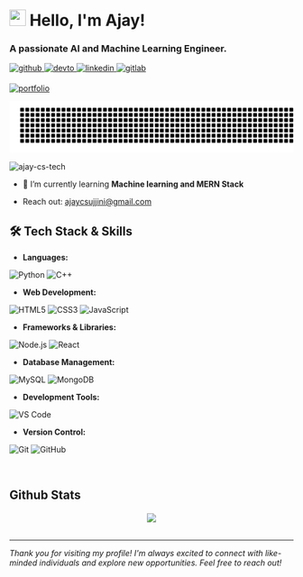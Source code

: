 # <img src="https://media.giphy.com/media/hvRJCLFzcasrR4ia7z/giphy.gif" width="29px" height="29px"> Hello, I'm Ajay!
<h3>A passionate AI and Machine Learning Engineer.</h3>

<a href="https://github.com/ajay-cs-tech" target="_blank">
<img src=https://img.shields.io/badge/github-%2324292e.svg?&style=for-the-badge&logo=github&logoColor=white alt=github style="margin-bottom: 5px;" />
</a>
<a href="https://dev.to/ajaycs" target="_blank">
<img src=https://img.shields.io/badge/dev.to-%2308090A.svg?&style=for-the-badge&logo=dev.to&logoColor=white alt=devto style="margin-bottom: 5px;" />
</a>
<a href="https://linkedin.com/in/ajay-cs" target="_blank">
<img src=https://img.shields.io/badge/linkedin-%231E77B5.svg?&style=for-the-badge&logo=linkedin&logoColor=white alt=linkedin style="margin-bottom: 5px;" />
</a>
<a href="https://gitlab.com/ajay-cs-tech" target="_blank">
<img src=https://img.shields.io/badge/gitlab-330F63.svg?&style=for-the-badge&logo=gitlab&logoColor=white alt=gitlab style="margin-bottom: 5px;" />
</a>  

[![portfolio](https://img.shields.io/badge/Portfolio-5340ff?style=flat-square&logo=Google-chrome&logoColor=white)]( https://ajaycs.netlify.app)

![gitartwork](gitartwork.svg)


<p align="left"> <img src="https://komarev.com/ghpvc/?username=ajay-cs-tech&label=Profile%20views&color=0e75b6&style=flat" alt="ajay-cs-tech" /> </p>

- 🌱 I’m currently learning **Machine learning and MERN Stack**

- Reach out: ajaycsujjini@gmail.com


## 🛠️ Tech Stack & Skills

- **Languages:**


![Python](https://img.shields.io/badge/Python-3776AB?style=for-the-badge&logo=python&logoColor=white)
![C++](https://img.shields.io/badge/C%2B%2B-00599C?style=for-the-badge&logo=c%2B%2B&logoColor=white)


- **Web Development:**

![HTML5](https://img.shields.io/badge/HTML5-E34F26?style=for-the-badge&logo=HTML5&logoColor=white)
![CSS3](https://img.shields.io/badge/CSS3-1572B6?style=for-the-badge&logo=CSS3&logoColor=white)
![JavaScript](https://img.shields.io/badge/JavaScript-323330?style=for-the-badge&logo=javascript&logoColor=F7DF1E)


- **Frameworks & Libraries:**

![Node.js](https://img.shields.io/badge/Node.js-5FA04E?style=for-the-badge&logo=node.js&logoColor=white)
![React](https://img.shields.io/badge/React-20232A?style=for-the-badge&logo=react&logoColor=61DAFB)


- **Database Management:**

![MySQL](https://img.shields.io/badge/MySQL-4479A1?style=for-the-badge&logo=mysql&logoColor=white)
![MongoDB](https://img.shields.io/badge/MongoDB-47A248?style=for-the-badge&logo=mongodb&logoColor=white)



- **Development Tools:**

![VS Code](https://img.shields.io/badge/VS%20Code-007ACC?style=for-the-badge&logo=visual-studio-code&logoColor=white)


- **Version Control:**

![Git](https://img.shields.io/badge/Git-F05032?style=for-the-badge&logo=git&logoColor=white)
![GitHub](https://img.shields.io/badge/GitHub-181717?style=for-the-badge&logo=github&logoColor=white)


<br/>  


## Github Stats  
<div align="center"><img src="https://github-readme-stats.vercel.app/api?username=ajay-cs-tech&show_icons=true&count_private=true&hide_border=true" align="center" /></div>  

<br/>  







---

*Thank you for visiting my profile! I'm always excited to connect with like-minded individuals and explore new opportunities. Feel free to reach out!*




